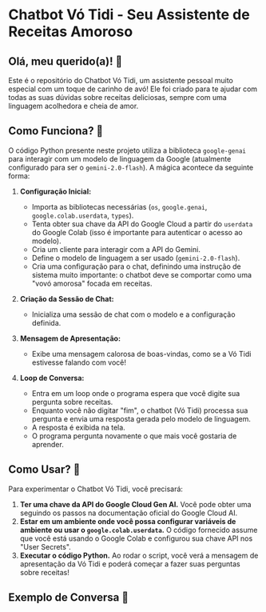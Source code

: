 # Chatbot Vó Tidi - Seu Assistente de Receitas Amoroso

## Olá, meu querido(a)! 👋

Este é o repositório do Chatbot Vó Tidi, um assistente pessoal muito especial com um toque de carinho de avó! Ele foi criado para te ajudar com todas as suas dúvidas sobre receitas deliciosas, sempre com uma linguagem acolhedora e cheia de amor.

## Como Funciona? 🤔

O código Python presente neste projeto utiliza a biblioteca `google-genai` para interagir com um modelo de linguagem da Google (atualmente configurado para ser o `gemini-2.0-flash`). A mágica acontece da seguinte forma:

1.  **Configuração Inicial:**
    * Importa as bibliotecas necessárias (`os`, `google.genai`, `google.colab.userdata`, `types`).
    * Tenta obter sua chave da API do Google Cloud a partir do `userdata` do Google Colab (isso é importante para autenticar o acesso ao modelo).
    * Cria um cliente para interagir com a API do Gemini.
    * Define o modelo de linguagem a ser usado (`gemini-2.0-flash`).
    * Cria uma configuração para o chat, definindo uma instrução de sistema muito importante: o chatbot deve se comportar como uma "vovó amorosa" focada em receitas.

2.  **Criação da Sessão de Chat:**
    * Inicializa uma sessão de chat com o modelo e a configuração definida.

3.  **Mensagem de Apresentação:**
    * Exibe uma mensagem calorosa de boas-vindas, como se a Vó Tidi estivesse falando com você!

4.  **Loop de Conversa:**
    * Entra em um loop onde o programa espera que você digite sua pergunta sobre receitas.
    * Enquanto você não digitar "fim", o chatbot (Vó Tidi) processa sua pergunta e envia uma resposta gerada pelo modelo de linguagem.
    * A resposta é exibida na tela.
    * O programa pergunta novamente o que mais você gostaria de aprender.

## Como Usar? 🚀

Para experimentar o Chatbot Vó Tidi, você precisará:

1.  **Ter uma chave da API do Google Cloud Gen AI.** Você pode obter uma seguindo os passos na documentação oficial do Google Cloud AI.
2.  **Estar em um ambiente onde você possa configurar variáveis de ambiente ou usar o `google.colab.userdata`.** O código fornecido assume que você está usando o Google Colab e configurou sua chave API nos "User Secrets".
3.  **Executar o código Python.** Ao rodar o script, você verá a mensagem de apresentação da Vó Tidi e poderá começar a fazer suas perguntas sobre receitas!

## Exemplo de Conversa 💬
